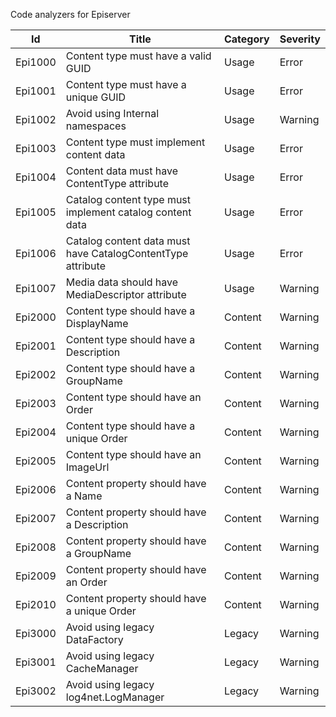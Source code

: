 Code analyzers for Episerver

| Id  | Title | Category | Severity |
| --- | ----- | -------- | -------- |
| Epi1000 | Content type must have a valid GUID | Usage | Error |
| Epi1001 | Content type must have a unique GUID | Usage | Error |
| Epi1002 | Avoid using Internal namespaces | Usage | Warning |
| Epi1003 | Content type must implement content data | Usage | Error |
| Epi1004 | Content data must have ContentType attribute | Usage | Error |
| Epi1005 | Catalog content type must implement catalog content data | Usage | Error |
| Epi1006 | Catalog content data must have CatalogContentType attribute | Usage | Error |
| Epi1007 | Media data should have MediaDescriptor attribute | Usage | Warning |
| Epi2000 | Content type should have a DisplayName | Content | Warning |
| Epi2001 | Content type should have a Description | Content | Warning |
| Epi2002 | Content type should have a GroupName | Content | Warning |
| Epi2003 | Content type should have an Order | Content | Warning |
| Epi2004 | Content type should have a unique Order | Content | Warning |
| Epi2005 | Content type should have an ImageUrl | Content | Warning |
| Epi2006 | Content property should have a Name | Content | Warning |
| Epi2007 | Content property should have a Description | Content | Warning |
| Epi2008 | Content property should have a GroupName | Content | Warning |
| Epi2009 | Content property should have an Order | Content | Warning |
| Epi2010 | Content property should have a unique Order | Content | Warning |
| Epi3000 | Avoid using legacy DataFactory | Legacy | Warning |
| Epi3001 | Avoid using legacy CacheManager | Legacy | Warning |
| Epi3002 | Avoid using legacy log4net.LogManager | Legacy | Warning |
